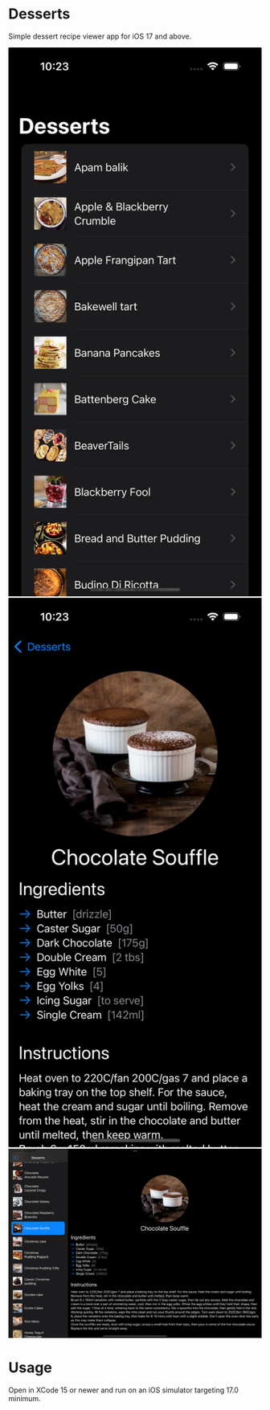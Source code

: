 # Desserts

Simple dessert recipe viewer app for iOS 17 and above.

<img src="iphone-screenshot-01.png" width=512 />
<img src="iphone-screenshot-02.png" width=512 />
<img src="ipad-screenshot.png" width=1028 />

# Usage
Open in XCode 15 or newer and run on an iOS simulator targeting 17.0 minimum.
